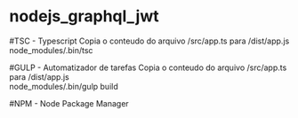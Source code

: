 # nodejs_graphql_jwt

#TSC - Typescript
Copia o conteudo do arquivo /src/app.ts para /dist/app.js <br>
node_modules/.bin/tsc

#GULP - Automatizador de tarefas
Copia o conteudo do arquivo /src/app.ts para /dist/app.js <br>
node_modules/.bin/gulp build

#NPM - Node Package Manager
